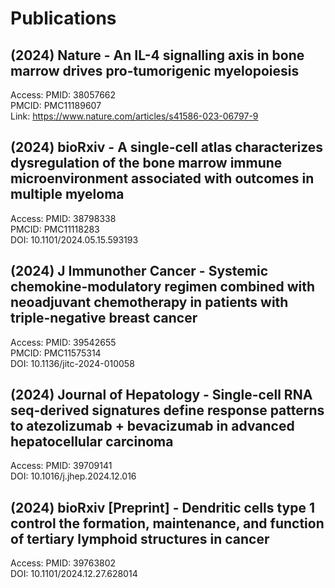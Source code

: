 # Publications

## (2024) Nature - An IL-4 signalling axis in bone marrow drives pro-tumorigenic myelopoiesis
Access:
  PMID: 38057662  
  PMCID: PMC11189607  
  Link: https://www.nature.com/articles/s41586-023-06797-9

## (2024) bioRxiv - A single-cell atlas characterizes dysregulation of the bone marrow immune microenvironment associated with outcomes in multiple myeloma
Access:
  PMID: 38798338  
  PMCID: PMC11118283  
  DOI: 10.1101/2024.05.15.593193

## (2024) J Immunother Cancer - Systemic chemokine-modulatory regimen combined with neoadjuvant chemotherapy in patients with triple-negative breast cancer
Access:
  PMID: 39542655    
  PMCID: PMC11575314    
  DOI: 10.1136/jitc-2024-010058

## (2024) Journal of Hepatology - Single-cell RNA seq-derived signatures define response patterns to atezolizumab + bevacizumab in advanced hepatocellular carcinoma
Access:
  PMID: 39709141    
  DOI: 10.1016/j.jhep.2024.12.016

## (2024) bioRxiv [Preprint] - Dendritic cells type 1 control the formation, maintenance, and function of tertiary lymphoid structures in cancer
Access:
  PMID: 39763802    
  DOI: 10.1101/2024.12.27.628014
